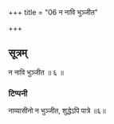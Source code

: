 +++
title = "06 न नावि भुञ्जीत"

+++
## सूत्रम्
न नावि भुञ्जीत ॥ ६ ॥  
### टिप्पनी
नाव्यासीनो न भुञ्जीत, शुद्धेऽपि पात्रे ॥६॥  
